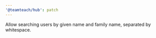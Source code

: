 ```yaml
---
'@teamteach/hub': patch
---
```


Allow searching users by given name and family name, separated by whitespace.
